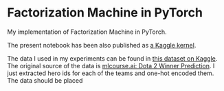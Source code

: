 # Factorization Machine in PyTorch
My implementation of Factorization Machine in PyTorch.

The present notebook has been also published as [a Kaggle kernel](https://www.kaggle.com/gennadylaptev/factorization-machine-implemented-in-pytorch).

The data I used in my experiments can be found in [this dataset on Kaggle](https://www.kaggle.com/gennadylaptev/dota-heroes-binary). The original source of the data is [mlcourse.ai: Dota 2 Winner Prediction](https://www.kaggle.com/c/mlcourse-dota2-win-prediction). I just extracted hero ids for each of the teams and one-hot encoded them. The data should be placed
